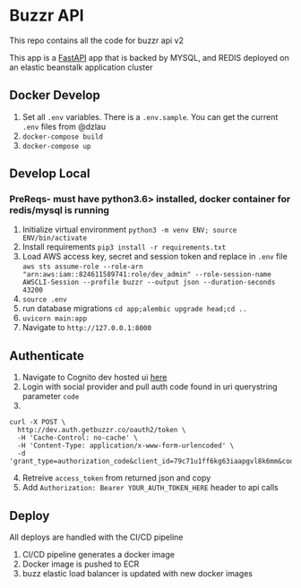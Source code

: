 # Buzzr API

This repo contains all the code for buzzr api v2

This app is a [FastAPI](https://fastapi.tiangolo.com/) app that is backed by MYSQL, and REDIS deployed on an elastic beanstalk application cluster

## Docker Develop

1. Set all `.env` variables. There is a `.env.sample`. You can get the current `.env` files from @dzlau
2. `docker-compose build`
3. `docker-compose up`

## Develop Local

### PreReqs- must have python3.6> installed, docker container for redis/mysql is running

1. Initialize virtual environment `python3 -m venv ENV; source ENV/bin/activate`
2. Install requirements `pip3 install -r requirements.txt`
3. Load AWS access key, secret and session token and replace in `.env` file `aws sts assume-role --role-arn "arn:aws:iam::824611589741:role/dev_admin" --role-session-name AWSCLI-Session --profile buzzr --output json --duration-seconds 43200`
4. `source .env`
5. run database migrations `cd app;alembic upgrade head;cd ..`
6. `uvicorn main:app`
7. Navigate to `http://127.0.0.1:8000`

## Authenticate

1. Navigate to Cognito dev hosted ui [here](https://dev.auth.getbuzzr.co/login?client_id=79c71u1ff6kg63iaapgvl8k6mm&response_type=code&scope=aws.cognito.signin.user.admin+email+openid&redirect_uri=https://dev.oauth.getbuzzr.co/)
2. Login with social provider and pull auth code found in uri querystring parameter `code`
3.

```
curl -X POST \
  http://dev.auth.getbuzzr.co/oauth2/token \
  -H 'Cache-Control: no-cache' \
  -H 'Content-Type: application/x-www-form-urlencoded' \
  -d 'grant_type=authorization_code&client_id=79c71u1ff6kg63iaapgvl8k6mm&code=YOUR_CODE_HERE&redirect_uri=https%3A%2F%2Fdev.oauth.getbuzzr.co%2F'
```

4. Retreive `access_token` from returned json and copy
5. Add `Authorization: Bearer YOUR_AUTH_TOKEN_HERE` header to api calls

## Deploy

All deploys are handled with the CI/CD pipeline

1. CI/CD pipeline generates a docker image
2. Docker image is pushed to ECR
3. buzz elastic load balancer is updated with new docker images
